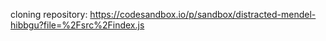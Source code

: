 cloning repository:
https://codesandbox.io/p/sandbox/distracted-mendel-hibbgu?file=%2Fsrc%2Findex.js